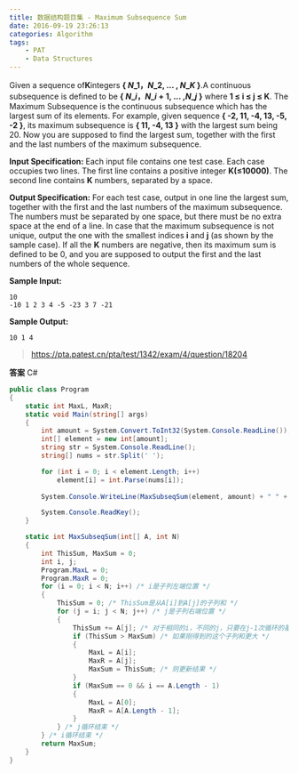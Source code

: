 ```yaml
---
title: 数据结构题目集 - Maximum Subsequence Sum
date: 2016-09-19 23:26:13
categories: Algorithm
tags: 
	- PAT
	- Data Structures
---
```


Given a sequence of**K**integers **{ $N\_1$，$N\_2$, ... , $N\_K$ }**.A continuous subsequence is defined to be **{ $N\_i$，$N\_{i+1}$, ... ,$N\_j$ }** where **1 ≤ i ≤ j ≤ K**. The Maximum Subsequence is the continuous subsequence which has the largest sum of its elements. For example, given sequence **{ -2, 11, -4, 13, -5, -2 }**, its maximum subsequence is **{ 11, -4, 13 }** with the largest sum being 20.
Now you are supposed to find the largest sum, together with the first and the last numbers of the maximum subsequence.
<!-- more -->

**Input Specification:**
Each input file contains one test case. Each case occupies two lines. The first line contains a positive integer **K(≤10000)**. The second line contains **K** numbers, separated by a space.

**Output Specification:**
For each test case, output in one line the largest sum, together with the first and the last numbers of the maximum subsequence. The numbers must be separated by one space, but there must be no extra space at the end of a line. In case that the maximum subsequence is not unique, output the one with the smallest indices **i** and **j** (as shown by the sample case). If all the **K** numbers are negative, then its maximum sum is defined to be 0, and you are supposed to output the first and the last numbers of the whole sequence.

**Sample Input:**
```
10
-10 1 2 3 4 -5 -23 3 7 -21
```

**Sample Output:**
```
10 1 4
```

> https://pta.patest.cn/pta/test/1342/exam/4/question/18204

**答案**
C#
```cs
public class Program
{
	static int MaxL, MaxR;
	static void Main(string[] args)
	{
		int amount = System.Convert.ToInt32(System.Console.ReadLine());
		int[] element = new int[amount];
		string str = System.Console.ReadLine();
		string[] nums = str.Split(' ');

		for (int i = 0; i < element.Length; i++)
			element[i] = int.Parse(nums[i]);
		
		System.Console.WriteLine(MaxSubseqSum(element, amount) + " " + MaxL + " " + MaxR);

		System.Console.ReadKey();
	}

	static int MaxSubseqSum(int[] A, int N)
	{
		int ThisSum, MaxSum = 0;
		int i, j;
		Program.MaxL = 0;
		Program.MaxR = 0;
		for (i = 0; i < N; i++) /* i是子列左端位置 */
		{ 
			ThisSum = 0; /* ThisSum是从A[i]到A[j]的子列和 */
			for (j = i; j < N; j++) /* j是子列右端位置 */
			{
				ThisSum += A[j]; /* 对于相同的i，不同的j，只要在j-1次循环的基础上累加1项即可 */
				if (ThisSum > MaxSum) /* 如果刚得到的这个子列和更大 */
				{
					MaxL = A[i];
					MaxR = A[j];
					MaxSum = ThisSum; /* 则更新结果 */
				}
				if (MaxSum == 0 && i == A.Length - 1)
				{
					MaxL = A[0];
					MaxR = A[A.Length - 1];
				}
			} /* j循环结束 */
		} /* i循环结束 */
		return MaxSum;
	}
}
```